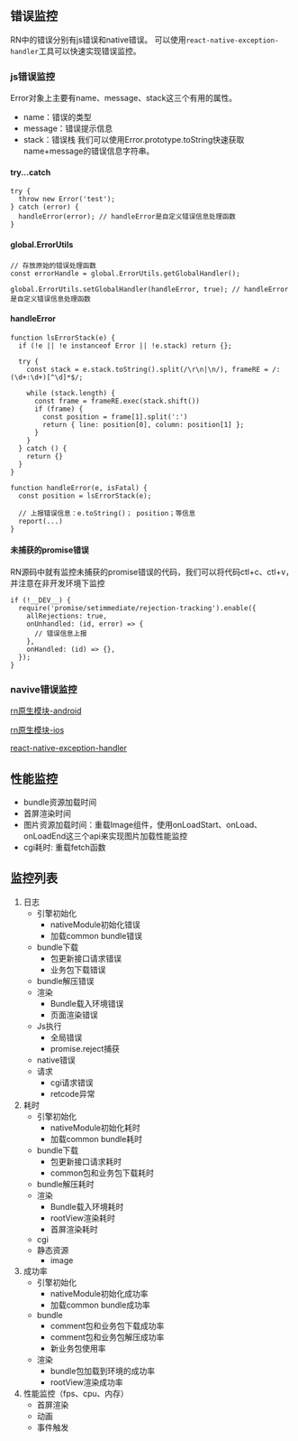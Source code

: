 ## 错误监控
RN中的错误分别有js错误和native错误。
可以使用`react-native-exception-handler`工具可以快速实现错误监控。

### js错误监控
Error对象上主要有name、message、stack这三个有用的属性。
- name：错误的类型
- message：错误提示信息
- stack：错误栈
我们可以使用Error.prototype.toString快速获取name+message的错误信息字符串。

#### try...catch
```
try {
  throw new Error('test');
} catch (error) {
  handleError(error); // handleError是自定义错误信息处理函数
}
```
#### global.ErrorUtils
```
// 存放原始的错误处理函数
const errorHandle = global.ErrorUtils.getGlobalHandler();

global.ErrorUtils.setGlobalHandler(handleError, true); // handleError是自定义错误信息处理函数
```

#### handleError
```
function lsErrorStack(e) {
  if (!e || !e instanceof Error || !e.stack) return {};

  try {
    const stack = e.stack.toString().split(/\r\n|\n/), frameRE = /:(\d+:\d+)[^\d]*$/;
    
    while (stack.length) {
      const frame = frameRE.exec(stack.shift())
      if (frame) {
        const position = frame[1].split(':')
        return { line: position[0], column: position[1] };
      }
    }
  } catch () {
    return {}
  }
}

function handleError(e, isFatal) {
  const position = lsErrorStack(e);
  
  // 上报错误信息：e.toString()； position；等信息
  report(...)
}
```

#### 未捕获的promise错误
RN源码中就有监控未捕获的promise错误的代码，我们可以将代码ctl+c、ctl+v，并注意在非开发环境下监控
```
if (!__DEV__) {
  require('promise/setimmediate/rejection-tracking').enable({
    allRejections: true,
    onUnhandled: (id, error) => {
      // 错误信息上报
    },
    onHandled: (id) => {},
  });
}
```

### navive错误监控
[rn原生模块-android](https://reactnative.cn/docs/native-modules-android)

[rn原生模块-ios](https://reactnative.cn/docs/native-modules-ios)

[react-native-exception-handler](https://www.npmjs.com/package/react-native-exception-handler)

## 性能监控
- bundle资源加载时间
- 首屏渲染时间
- 图片资源加载时间：重载Image组件，使用onLoadStart、onLoad、onLoadEnd这三个api来实现图片加载性能监控
- cgi耗时: 重载fetch函数


## 监控列表
1. 日志
    - 引擎初始化
        - nativeModule初始化错误
        - 加载common bundle错误
    - bundle下载
        - 包更新接口请求错误
        - 业务包下载错误
    - bundle解压错误
    - 渲染
        - Bundle载入环境错误
        - 页面渲染错误
    - Js执行
        - 全局错误
        - promise.reject捕获
    - native错误
    - 请求
        - cgi请求错误
        - retcode异常
2. 耗时
    - 引擎初始化
        - nativeModule初始化耗时
        - 加载common bundle耗时
    - bundle下载
        - 包更新接口请求耗时
        - common包和业务包下载耗时
    - bundle解压耗时
    - 渲染
        - Bundle载入环境耗时
        - rootView渲染耗时
        - 首屏渲染耗时
    - cgi
    - 静态资源
        - image
3. 成功率
    - 引擎初始化
        - nativeModule初始化成功率
        - 加载common bundle成功率
    - bundle
        - comment包和业务包下载成功率
        - comment包和业务包解压成功率
        - 新业务包使用率
    - 渲染
        - bundle包加载到环境的成功率
        - rootView渲染成功率
4. 性能监控（fps、cpu、内存）
    - 首屏渲染
    - 动画
    - 事件触发





